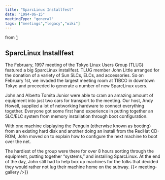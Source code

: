 ```yaml
---
title: "SparcLinux Installfest"
date: "1994-06-15"
meetingType: "general"
tags: ["meetings","legacy","wiki"]
---
```


<p>from <a href="http://www.tlug.jp/meetings/9702/tlug9702.html">1</a></p>
<h2 id="sparclinux_installfest">SparcLinux Installfest</h2>
<p>The February, 1997 meeting of the Tokyo Linux Users Group (TLUG) featured a big SparcLinux installfest.
TLUG member John Little arranged for the donation of a variety of Sun SLCs, ELCs, and accessories. So on February 1st, we invaded the largest meeting room at TIBCO in downtown Tokyo and proceeded to generate a number of new SparcLinux users.</p>
<p>John and Alberto Tomita Junior were able to cram an amazing amount of equipment into just two cars for transport to the meeting. Our host, Andy Howell, supplied a lot of networking hardware to connect everything together. Everyone got some first hand experience in putting together an SLC/ELC system from memory installation through boot configuration.</p>
<p>With one machine displaying the Penguin (otherwise known as booting) from an existing hard disk and another doing an install from the RedHat CD-ROM, John moved on to explain how to configure the next machine to boot over the net.</p>
<p>The hardiest of the group were there for over 8 hours sorting through the equipment, putting together “systems,” and installing SparcLinux. At the end of the day, John still had to help box up machines for the folks that decided they would rather not lug their machine home on the subway.
    {{< meeting-gallery />}}
